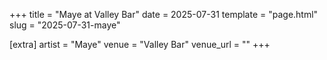 +++
title = "Maye at Valley Bar"
date = 2025-07-31
template = "page.html"
slug = "2025-07-31-maye"

[extra]
artist = "Maye"
venue = "Valley Bar"
venue_url = ""
+++
